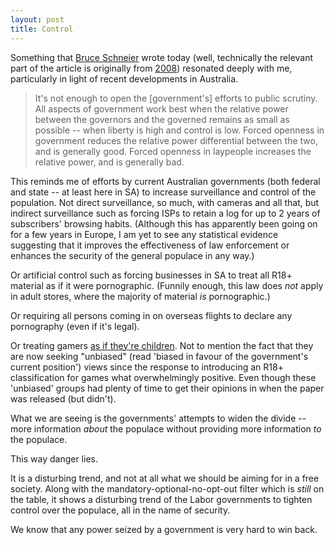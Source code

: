 ```yaml
---
layout: post
title: Control
---
```


Something that [Bruce Schneier](http://www.schneier.com/blog/archives/2010/06/filming_the_pol.html) wrote today (well, technically the relevant part of the article is originally from [2008](http://www.schneier.com/essay-208.html)) resonated deeply with me, particularly in light of recent developments in Australia.

> It's not enough to open the [government's] efforts to public scrutiny. All aspects of government work best when the relative power between the governors and the governed remains as small as possible -- when liberty is high and control is low. Forced openness in government reduces the relative power differential between the two, and is generally good. Forced openness in laypeople increases the relative power, and is generally bad.

This reminds me of efforts by current Australian governments (both federal and state -- at least here in SA) to increase surveillance and control of the population. Not direct surveillance, so much, with cameras and all that, but indirect surveillance such as forcing ISPs to retain a log for up to 2 years of subscribers' browsing habits. (Although this has apparently been going on for a few years in Europe, I am yet to see any statistical evidence suggesting that it improves the effectiveness of law enforcement or enhances the security of the general populace in any way.)

Or artificial control such as forcing businesses in SA to treat all R18+ material as if it were pornographic. (Funnily enough, this law does _not_ apply in adult stores, where the majority of material _is_ pornographic.)

Or requiring all persons coming in on overseas flights to declare any pornography (even if it's legal).

Or treating gamers [as if they're children](http://r18games.com.au). Not to mention the fact that they are now seeking "unbiased" (read 'biased in favour of the government's current position') views since the response to introducing an R18+ classification for games what overwhelmingly positive. Even though these 'unbiased' groups had plenty of time to get their opinions in when the paper was released (but didn't).

What we are seeing is the governments' attempts to widen the divide -- more information _about_ the populace without providing more information _to_ the populace.

This way danger lies.

It is a disturbing trend, and not at all what we should be aiming for in a free society. Along with the mandatory-optional-no-opt-out filter which is _still_ on the table, it shows a disturbing trend of the Labor governments to tighten control over the populace, all in the name of security.

We know that any power seized by a government is very hard to win back.